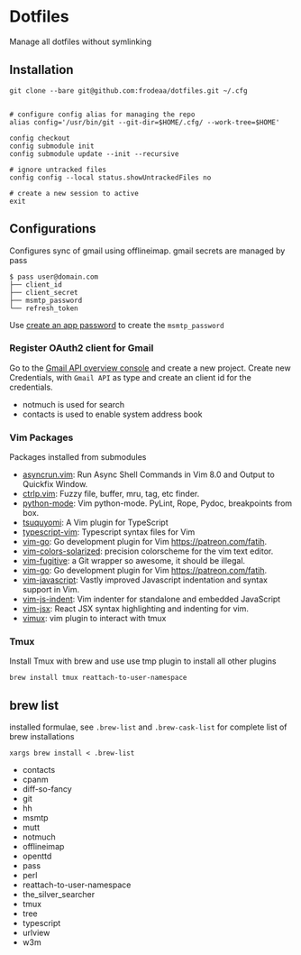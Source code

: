 # Dotfiles

Manage all dotfiles without symlinking

## Installation

    git clone --bare git@github.com:frodeaa/dotfiles.git ~/.cfg


    # configure config alias for managing the repo
    alias config='/usr/bin/git --git-dir=$HOME/.cfg/ --work-tree=$HOME'

    config checkout
    config submodule init
    config submodule update --init --recursive

    # ignore untracked files
    config config --local status.showUntrackedFiles no

    # create a new session to active
    exit

## Configurations

Configures sync of gmail using offlineimap. gmail secrets are
managed by pass

    $ pass user@domain.com
    ├── client_id
    ├── client_secret
    ├── msmtp_password
    └── refresh_token

Use [create an app password](https://myaccount.google.com/apppasswords)
to create the `msmtp_password`

### Register OAuth2 client for Gmail

Go to the [Gmail API overview console](https://console.developers.google.com/apis/api/gmail.googleapis.com/overview)
and create a new project. Create new Credentials, with `Gmail API` as
type and create an client id for the credentials.

 - notmuch is used for search
 - contacts is used to enable system address book

### Vim Packages

Packages installed from submodules

 - [asyncrun.vim](https://github.com/skywind3000/asyncrun.vim): Run Async Shell Commands in Vim 8.0 and Output to Quickfix Window.
 - [ctrlp.vim](https://github.com/kien/ctrlp.vim): Fuzzy file, buffer, mru, tag, etc finder.
 - [python-mode](https://github.com/python-mode/python-mode): Vim python-mode. PyLint, Rope, Pydoc, breakpoints from box.
 - [tsuquyomi](https://github.com/Quramy/tsuquyomi): A Vim plugin for TypeScript
 - [typescript-vim](https://github.com/leafgarland/typescript-vim): Typescript syntax files for Vim
 - [vim-go](https://github.com/fatih/vim-go): Go development plugin for Vim https://patreon.com/fatih.
 - [vim-colors-solarized](https://github.com/altercation/vim-colors-solarized): precision colorscheme for the vim text editor.
 - [vim-fugitive](https://github.com/tpope/vim-fugitive): a Git wrapper so awesome, it should be illegal.
 - [vim-go](https://github.com/fatih/vim-go): Go development plugin for Vim https://patreon.com/fatih.
 - [vim-javascript](https://github.com/pangloss/vim-javascript): Vastly improved Javascript indentation and syntax support in Vim.
 - [vim-js-indent](https://github.com/jason0x43/vim-js-indent): Vim indenter for standalone and embedded JavaScript
 - [vim-jsx](https://github.com/mxw/vim-jsx): React JSX syntax highlighting and indenting for vim.
 - [vimux](https://github.com/benmills/vimux): vim plugin to interact with tmux

### Tmux

Install Tmux with brew and use use tmp plugin to install
all other plugins

    brew install tmux reattach-to-user-namespace

## brew list

installed formulae, see `.brew-list` and `.brew-cask-list` for complete
list of brew installations

    xargs brew install < .brew-list

 - contacts
 - cpanm
 - diff-so-fancy
 - git
 - hh
 - msmtp
 - mutt
 - notmuch
 - offlineimap
 - openttd
 - pass
 - perl
 - reattach-to-user-namespace
 - the_silver_searcher
 - tmux
 - tree
 - typescript
 - urlview
 - w3m
